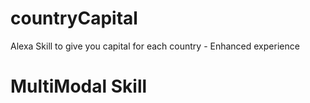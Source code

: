 # countryCapital
Alexa Skill to give you capital for each country - Enhanced experience

# MultiModal Skill
